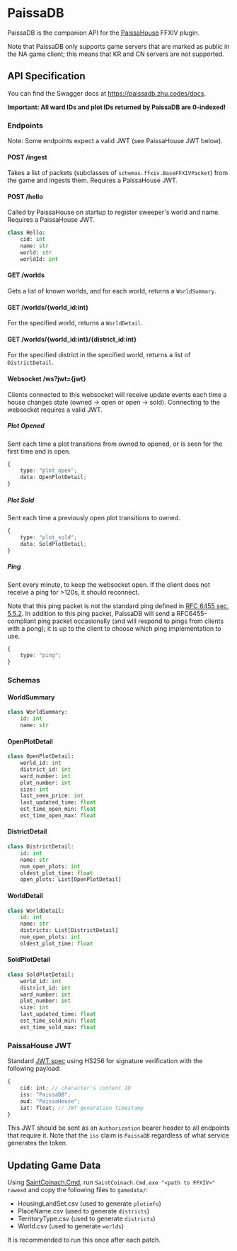 # PaissaDB

PaissaDB is the companion API for the [PaissaHouse](https://github.com/zhudotexe/FFXIV_PaissaHouse) FFXIV plugin.

Note that PaissaDB only supports game servers that are marked as public in the NA game client; this means that KR and CN
servers are not supported.

## API Specification

You can find the Swagger docs at https://paissadb.zhu.codes/docs.

**Important: All ward IDs and plot IDs returned by PaissaDB are 0-indexed!**

### Endpoints

Note: Some endpoints expect a valid JWT (see PaissaHouse JWT below).

#### POST /ingest

Takes a list of packets (subclasses of `schemas.ffxiv.BaseFFXIVPacket`) from the game and ingests them. Requires a
PaissaHouse JWT.

#### POST /hello

Called by PaissaHouse on startup to register sweeper's world and name. Requires a PaissaHouse JWT.

```python
class Hello:
    cid: int
    name: str
    world: str
    worldId: int
```

#### GET /worlds

Gets a list of known worlds, and for each world, returns a ``WorldSummary``.

#### GET /worlds/{world_id:int}

For the specified world, returns a ``WorldDetail``.

#### GET /worlds/{world_id:int}/{district_id:int}

For the specified district in the specified world, returns a list of ``DistrictDetail``.

#### Websocket /ws?jwt={jwt}

Clients connected to this websocket will receive update events each time a house changes state (owned -> open or open ->
sold). Connecting to the websocket requires a valid JWT.

##### Plot Opened

Sent each time a plot transitions from owned to opened, or is seen for the first time and is open.

```typescript
{
    type: "plot_open";
    data: OpenPlotDetail;
}
```

##### Plot Sold

Sent each time a previously open plot transitions to owned.

```typescript
{
    type: "plot_sold";
    data: SoldPlotDetail;
}
```

##### Ping

Sent every minute, to keep the websocket open. If the client does not receive a ping for >120s, it should reconnect.

Note that this ping packet is not the standard ping defined in
[RFC 6455 sec. 5.5.2](https://datatracker.ietf.org/doc/html/rfc6455#section-5.5.2). In addition to this ping packet,
PaissaDB will send a RFC6455-compliant ping packet occasionally (and will respond to pings from clients with a pong); it
is up to the client to choose which ping implementation to use.

```typescript
{
    type: "ping";
}
```

### Schemas

#### WorldSummary

```python
class WorldSummary:
    id: int
    name: str
```

#### OpenPlotDetail

```python
class OpenPlotDetail:
    world_id: int
    district_id: int
    ward_number: int
    plot_number: int
    size: int
    last_seen_price: int
    last_updated_time: float
    est_time_open_min: float
    est_time_open_max: float
```

#### DistrictDetail

```python
class DistrictDetail:
    id: int
    name: str
    num_open_plots: int
    oldest_plot_time: float
    open_plots: List[OpenPlotDetail]
```

#### WorldDetail

```python
class WorldDetail:
    id: int
    name: str
    districts: List[DistrictDetail]
    num_open_plots: int
    oldest_plot_time: float
```

#### SoldPlotDetail

```python
class SoldPlotDetail:
    world_id: int
    district_id: int
    ward_number: int
    plot_number: int
    size: int
    last_updated_time: float
    est_time_sold_min: float
    est_time_sold_max: float
```

### PaissaHouse JWT

Standard [JWT spec](https://jwt.io/) using HS256 for signature verification with the following payload:

```typescript
{
    cid: int; // character's content ID
    iss: "PaissaDB";
    aud: "PaissaHouse";
    iat: float; // JWT generation timestamp
}
```

This JWT should be sent as an `Authorization` bearer header to all endpoints that require it. Note that the `iss` claim
is `PaissaDB` regardless of what service generates the token.

## Updating Game Data

Using [SaintCoinach.Cmd](https://github.com/xivapi/SaintCoinach), run `SaintCoinach.Cmd.exe "<path to FFXIV>" rawexd`
and copy the following files to `gamedata/`:

- HousingLandSet.csv (used to generate `plotinfo`)
- PlaceName.csv (used to generate `districts`)
- TerritoryType.csv (used to generate `districts`)
- World.csv (used to generate `worlds`)

It is recommended to run this once after each patch.
